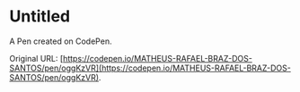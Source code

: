 # Untitled

A Pen created on CodePen.

Original URL: [https://codepen.io/MATHEUS-RAFAEL-BRAZ-DOS-SANTOS/pen/oggKzVR](https://codepen.io/MATHEUS-RAFAEL-BRAZ-DOS-SANTOS/pen/oggKzVR).

